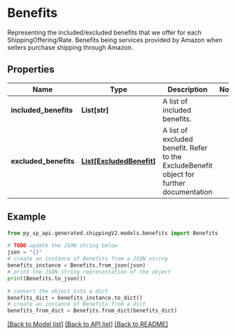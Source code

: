 # Benefits

Representing the included/excluded benefits that we offer for each ShippingOffering/Rate. Benefits being services provided by Amazon when sellers purchase shipping through Amazon.

## Properties

Name | Type | Description | Notes
------------ | ------------- | ------------- | -------------
**included_benefits** | **List[str]** | A list of included benefits. | 
**excluded_benefits** | [**List[ExcludedBenefit]**](ExcludedBenefit.md) | A list of excluded benefit. Refer to the ExcludeBenefit object for further documentation | 

## Example

```python
from py_sp_api.generated.shippingV2.models.benefits import Benefits

# TODO update the JSON string below
json = "{}"
# create an instance of Benefits from a JSON string
benefits_instance = Benefits.from_json(json)
# print the JSON string representation of the object
print(Benefits.to_json())

# convert the object into a dict
benefits_dict = benefits_instance.to_dict()
# create an instance of Benefits from a dict
benefits_from_dict = Benefits.from_dict(benefits_dict)
```
[[Back to Model list]](../README.md#documentation-for-models) [[Back to API list]](../README.md#documentation-for-api-endpoints) [[Back to README]](../README.md)


